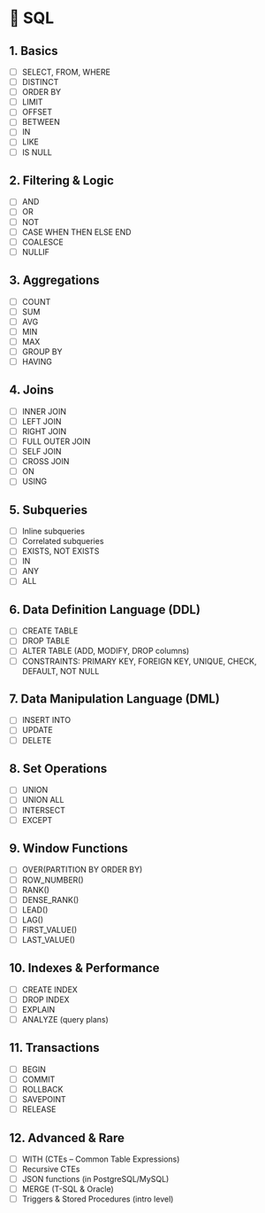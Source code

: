 # 📘 SQL

## 1. Basics
- [ ] SELECT, FROM, WHERE
- [ ] DISTINCT
- [ ] ORDER BY
- [ ] LIMIT
- [ ] OFFSET
- [ ] BETWEEN
- [ ] IN
- [ ] LIKE
- [ ] IS NULL

## 2. Filtering & Logic
- [ ] AND
- [ ] OR
- [ ] NOT
- [ ] CASE WHEN THEN ELSE END
- [ ] COALESCE
- [ ] NULLIF

## 3. Aggregations
- [ ] COUNT
- [ ] SUM
- [ ] AVG
- [ ] MIN
- [ ] MAX
- [ ] GROUP BY
- [ ] HAVING

## 4. Joins
- [ ] INNER JOIN
- [ ] LEFT JOIN
- [ ] RIGHT JOIN
- [ ] FULL OUTER JOIN
- [ ] SELF JOIN
- [ ] CROSS JOIN
- [ ] ON
- [ ] USING

## 5. Subqueries
- [ ] Inline subqueries
- [ ] Correlated subqueries
- [ ] EXISTS, NOT EXISTS
- [ ] IN
- [ ] ANY
- [ ] ALL

## 6. Data Definition Language (DDL)
- [ ] CREATE TABLE
- [ ] DROP TABLE
- [ ] ALTER TABLE (ADD, MODIFY, DROP columns)
- [ ] CONSTRAINTS: PRIMARY KEY, FOREIGN KEY, UNIQUE, CHECK, DEFAULT, NOT NULL

## 7. Data Manipulation Language (DML)
- [ ] INSERT INTO
- [ ] UPDATE
- [ ] DELETE

## 8. Set Operations
- [ ] UNION
- [ ] UNION ALL
- [ ] INTERSECT
- [ ] EXCEPT

## 9. Window Functions
- [ ] OVER(PARTITION BY ORDER BY)
- [ ] ROW_NUMBER()
- [ ] RANK()
- [ ] DENSE_RANK()
- [ ] LEAD()
- [ ] LAG()
- [ ] FIRST_VALUE()
- [ ] LAST_VALUE()

## 10. Indexes & Performance
- [ ] CREATE INDEX
- [ ] DROP INDEX
- [ ] EXPLAIN
- [ ] ANALYZE (query plans)

## 11. Transactions
- [ ] BEGIN
- [ ] COMMIT
- [ ] ROLLBACK
- [ ] SAVEPOINT
- [ ] RELEASE

## 12. Advanced & Rare
- [ ] WITH (CTEs – Common Table Expressions)
- [ ] Recursive CTEs
- [ ] JSON functions (in PostgreSQL/MySQL)
- [ ] MERGE (T-SQL & Oracle)
- [ ] Triggers & Stored Procedures (intro level)
